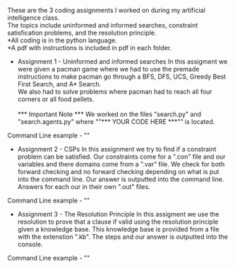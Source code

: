 These are the 3 coding assignments I worked on during my artificial intelligence class. 
<br>The topics include uninformed and informed searches, constraint satisfication problems, and the resolution principle.
<br>*All coding is in the python language.
<br>*A pdf with instructions is included in pdf in each folder.

- Assignment 1 - Uninformed and informed searches
In this assigment we were given a pacman game where we had to use the premade instructions to make pacman go through a BFS, DFS, UCS, Greedy Best First Search, and A* Search.
<br>We also had to solve problems where pacman had to reach all four corners or all food pellets.
<br><br>*** Important Note ***
We worked on the files "search.py" and "search.agents.py" where ""*** YOUR CODE HERE ***"" is located.

Command Line example - ""

- Assignment 2 - CSPs
In this assignment we try to find if a constraint problem can be satisfied. Our constraints come for a ".con" file and our variables and there domains come from a ".var" file. We check for both forward checking and no forward checking depending on what is put into the command line. Our answer is outputted into the command line. Answers for each our in their own ".out" files.

Command Line example - ""

- Assignment 3 - The Resolution Principle
In this assigment we use the resolution to prove that a clause if valid using the resolution principle given a knowledge base. This knowledge base is provided from a file with the extenstion ".kb". The steps and our answer is outputted into the console.

Command Line example - ""
